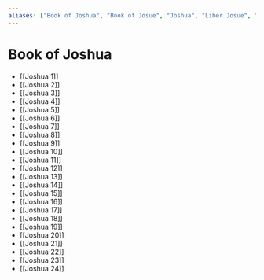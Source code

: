 ```yaml
---
aliases: ["Book of Joshua", "Book of Josue", "Joshua", "Liber Josue", "Yehoshua", "יהושע", "Ἰησοῦς Nαυῆ"]
---
```



# Book of Joshua
- [[Joshua 1]]
- [[Joshua 2]]
- [[Joshua 3]]
- [[Joshua 4]]
- [[Joshua 5]]
- [[Joshua 6]]
- [[Joshua 7]]
- [[Joshua 8]]
- [[Joshua 9]]
- [[Joshua 10]]
- [[Joshua 11]]
- [[Joshua 12]]
- [[Joshua 13]]
- [[Joshua 14]]
- [[Joshua 15]]
- [[Joshua 16]]
- [[Joshua 17]]
- [[Joshua 18]]
- [[Joshua 19]]
- [[Joshua 20]]
- [[Joshua 21]]
- [[Joshua 22]]
- [[Joshua 23]]
- [[Joshua 24]]

